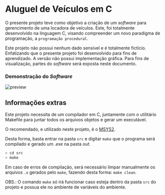 # Aluguel de Veículos em C

O presente projeto teve como objetivo a criação de um _software_ para gerencimento de uma locadora de veículos. Este, foi totalmente desenvolvido na linguagem C, visando compreender um novo paradigma de programação, a `programação procedural`. 

Este projeto não possui nenhum dado sensível e é totalmente fictício. Enfatizando que o presente projeto foi desenvolvido para fins de aprendizado. A versão não possui implementação gráfica. Para fins de visualização, partes do _software_ será exposta neste documento.

### Demonstração do _Software_

![preview](https://user-images.githubusercontent.com/76896958/170173865-8c3e2884-6dc7-4d6e-a963-b0481e182d4b.gif)

## Informações extras

Este projeto necessita de um compilador em C, juntamente com o utilitário Makefile para juntar todos os arquivos objetos e gerar um executável.

O recomendado, e utilizado neste projeto, é o [MSYS2](https://www.msys2.org/).

Desta forma, basta entrar na pasta `src` e digitar `make` que o programa será compilado e gerado um _.exe_ na pasta _out_.

```bash
> cd src
> make
```

Em caso de erros de compilação, será necessário limpar manualmente os arquivos `.o` gerados pelo `make`, fazendo desta forma: `make clean`. 

OBS.: O comando `make` só irá funcionar caso esteja dentro da pasta `src` do projeto e possua ele no ambiente de variáveis do ambiente.
